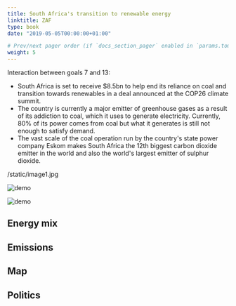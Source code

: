 ```yaml
---
title: South Africa's transition to renewable energy
linktitle: ZAF
type: book
date: "2019-05-05T00:00:00+01:00"

# Prev/next pager order (if `docs_section_pager` enabled in `params.toml`)
weight: 5
---
```


Interaction between goals 7 and 13:

- South Africa is set to receive $8.5bn to help end its reliance on coal and transition towards renewables in a deal announced at the COP26 climate summit.
- The country is currently a major emitter of greenhouse gases as a result of its addiction to coal, which it uses to generate electricity. Currently, 80% of its power comes from coal but what it generates is still not enough to satisfy demand. 
- The vast scale of the coal operation run by the country's state power company Eskom makes South Africa the 12th biggest carbon dioxide emitter in the world and also the world's largest emitter of sulphur dioxide.

/static/image1.jpg

<img src="/image1.jpg" alt="demo" class="img-responsive">

![demo](/image1.jpg)

## Energy mix



## Emissions

## Map


## Politics